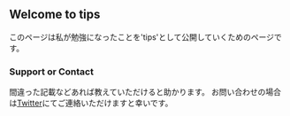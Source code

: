 ## Welcome to tips

このページは私が勉強になったことを'tips'として公開していくためのページです。


### Support or Contact

間違った記載などあれば教えていただけると助かります。
お問い合わせの場合は[Twitter](https://twitter.com/M11341146)にてご連絡いただけますと幸いです。